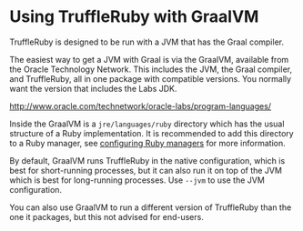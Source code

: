 # Using TruffleRuby with GraalVM

TruffleRuby is designed to be run with a JVM that has the Graal compiler.

The easiest way to get a JVM with Graal is via the GraalVM, available from the
Oracle Technology Network. This includes the JVM, the Graal compiler, and
TruffleRuby, all in one package with compatible versions. You normally want
the version that includes the Labs JDK.

http://www.oracle.com/technetwork/oracle-labs/program-languages/

Inside the GraalVM is a `jre/languages/ruby` directory which has the usual
structure of a Ruby implementation. It is recommended to add this directory to
a Ruby manager, see [configuring Ruby managers](ruby-managers.md) for more
information.

By default, GraalVM runs TruffleRuby in the native configuration, which is best
for short-running processes, but it can also run it on top of the JVM which is
best for long-running processes. Use `--jvm` to use the JVM configuration.

You can also use GraalVM to run a different version of TruffleRuby than the one
it packages, but this not advised for end-users.
